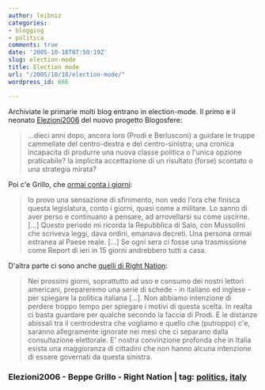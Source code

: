 ```yaml
---
author: leibniz
categories:
- blogging
- politica
comments: true
date: '2005-10-18T07:50:19Z'
slug: election-mode
title: Election mode
url: "/2005/10/18/election-mode/"
wordpress_id: 666

---
```

Archiviate le primarie molti blog entrano in election-mode. Il primo e il neonato [Elezioni2006](https://elezioni2006.blogosfere.it/) del nuovo progetto Blogosfere:

> ...dieci anni dopo, ancora loro (Prodi e Berlusconi) a guidare le truppe cammellate del centro-destra e del centro-sinistra; una cronica incapacita di produrre una nuova classe politica o l'unica opzione praticabile? la implicita accettazione di un risultato (forse) scontato o una strategia mirata?

  

Poi c'e Grillo, che [ormai conta i giorni](https://www.beppegrillo.it/2005/10/prove_di_democr.html):



> Io provo una sensazione di sfinimento, non vedo l'ora che finisca questa legislatura, conto i giorni, quasi come a militare. Lo sanno di aver perso e continuano a pensare, ad arrovellarsi su come uscirne. [...] Questo periodo mi ricorda la Repubblica di Salo, con Mussolini che scriveva leggi, dava ordini, emanava decreti. Una persona ormai estranea al Paese reale. [...] Se ogni sera ci fosse una trasmissione come Report di ieri in 15 giorni andrebbero tutti a casa.

  

D'altra parte ci sono anche [quelli di Right Nation](https://ideazione.blogspot.com/2005/10/election-mode.html):



> Nei prossimi giorni, soprattutto ad uso e consumo dei nostri lettori americani, prepareremo una serie di schede - in italiano ed inglese - per spiegare la politica italiana [...]. Non abbiamo intenzione di perdere troppo tempo per spiegare i motivi di questa scelta. In realta ci basta guardare per qualche secondo la faccia di Prodi. E le distanze abissali tra il centrodestra che vogliamo e quello che (putroppo) c'e, saranno allegramente ignorate nei mesi che ci separano dalla consultazione elettorale. E' nostra convinzione profonda che in Italia esista una maggioranza di cittadini che non hanno alcuna intenzione di essere governati da questa sinistra.  
 

 

### Elezioni2006 - Beppe Grillo - Right Nation | tag: [politics](https://www.technorati.com/tags/politics), [italy](https://www.technorati.com/tags/italy)
